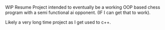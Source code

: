 WIP Resume Project intended to eventually be a working OOP based chess program with a semi functional ai opponent. (IF I can get that to work).

Likely a very long time project as I get used to c++.
